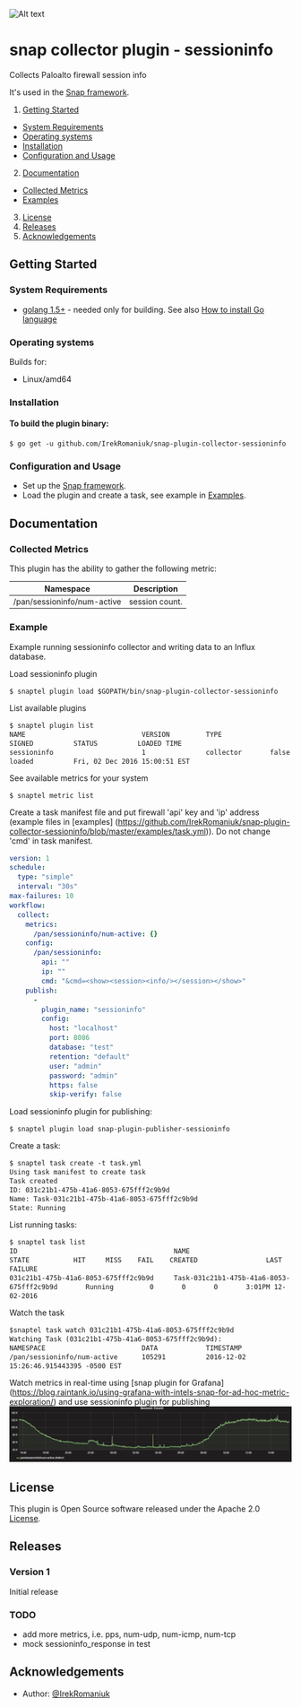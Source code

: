 ![Alt text](https://img.shields.io/badge/version-production-green.svg)
# snap collector plugin - sessioninfo
Collects Paloalto firewall session info  

It's used in the [Snap framework](http://github.com:intelsdi-x/snap).

1. [Getting Started](#getting-started)
  * [System Requirements](#system-requirements)
  * [Operating systems](#operating-systems)
  * [Installation](#installation)
  * [Configuration and Usage](#configuration-and-usage)
2. [Documentation](#documentation)
  * [Collected Metrics](#collected-metrics)
  * [Examples](#examples)
3. [License](#license-and-authors)
4. [Releases](#Releases)
5. [Acknowledgements](#acknowledgements)

## Getting Started
### System Requirements
* [golang 1.5+](https://golang.org/dl/)  - needed only for building. See also [How to install Go language](http://ask.xmodulo.com/install-go-language-linux.html)

### Operating systems
Builds for: 
* Linux/amd64

### Installation
#### To build the plugin binary:
```
$ go get -u github.com/IrekRomaniuk/snap-plugin-collector-sessioninfo
```
### Configuration and Usage
* Set up the [Snap framework](https://github.com/intelsdi-x/snap/blob/master/README.md#getting-started).
* Load the plugin and create a task, see example in [Examples](https://github.com/IrekRomaniuk/snap-plugin-collector-sessioninfo/tree/master/examples).

## Documentation

### Collected Metrics

This plugin has the ability to gather the following metric:

Namespace | Description
----------|-----------------------
/pan/sessioninfo/num-active | session count.


### Example
Example running sessioninfo collector and writing data to an Influx database.

Load sessioninfo plugin
```
$ snaptel plugin load $GOPATH/bin/snap-plugin-collector-sessioninfo
```
List available plugins
```
$ snaptel plugin list
NAME                             VERSION         TYPE            SIGNED          STATUS          LOADED TIME
sessioninfo                      1               collector       false           loaded          Fri, 02 Dec 2016 15:00:51 EST
```
See available metrics for your system
```
$ snaptel metric list
```

Create a task manifest file and put firewall 'api' key and 'ip' address  (example files in [examples] (https://github.com/IrekRomaniuk/snap-plugin-collector-sessioninfo/blob/master/examples/task.yml)). 
Do not change 'cmd' in task manifest.
```yaml
version: 1
schedule:
  type: "simple"
  interval: "30s"
max-failures: 10
workflow:
  collect:
    metrics:
      /pan/sessioninfo/num-active: {}
    config:
      /pan/sessioninfo:
        api: ""
        ip: ""
        cmd: "&cmd=<show><session><info/></session></show>"
    publish:
      -
        plugin_name: "sessioninfo"
        config:
          host: "localhost"
          port: 8086
          database: "test"
          retention: "default"
          user: "admin"
          password: "admin"
          https: false
          skip-verify: false
```
Load sessioninfo plugin for publishing:
```
$ snaptel plugin load snap-plugin-publisher-sessioninfo
```

Create a task:
```
$ snaptel task create -t task.yml
Using task manifest to create task
Task created
ID: 031c21b1-475b-41a6-8053-675fff2c9b9d
Name: Task-031c21b1-475b-41a6-8053-675fff2c9b9d
State: Running
```

List running tasks:
```
$ snaptel task list
ID                                       NAME                                            STATE           HIT     MISS    FAIL    CREATED                 LAST FAILURE
031c21b1-475b-41a6-8053-675fff2c9b9d     Task-031c21b1-475b-41a6-8053-675fff2c9b9d       Running         0       0       0       3:01PM 12-02-2016
```
Watch the task
```
$snaptel task watch 031c21b1-475b-41a6-8053-675fff2c9b9d
Watching Task (031c21b1-475b-41a6-8053-675fff2c9b9d):
NAMESPACE                        DATA            TIMESTAMP
/pan/sessioninfo/num-active      105291          2016-12-02 15:26:46.915443395 -0500 EST
```
Watch metrics in real-time using [snap plugin for Grafana] (https://blog.raintank.io/using-grafana-with-intels-snap-for-ad-hoc-metric-exploration/) 
and use sessioninfo plugin for publishing ![Alt text](examples/grafana-sessioninfo.JPG "Metrics published to sessioninfo")

## License
This plugin is Open Source software released under the Apache 2.0 [License](LICENSE).

## Releases
### Version 1

Initial release

### TODO

* add more metrics, i.e. pps, num-udp, num-icmp, num-tcp
* mock sessioninfo_response in test

## Acknowledgements
* Author: [@IrekRomaniuk](https://github.com/IrekRomaniuk/)

